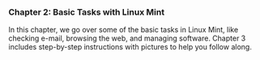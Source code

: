 ### Chapter 2: Basic Tasks with Linux Mint
In this chapter, we go over some of the basic tasks in Linux Mint, like checking e-mail, browsing the web, and managing software. Chapter 3 includes step-by-step instructions with pictures to help you follow along.